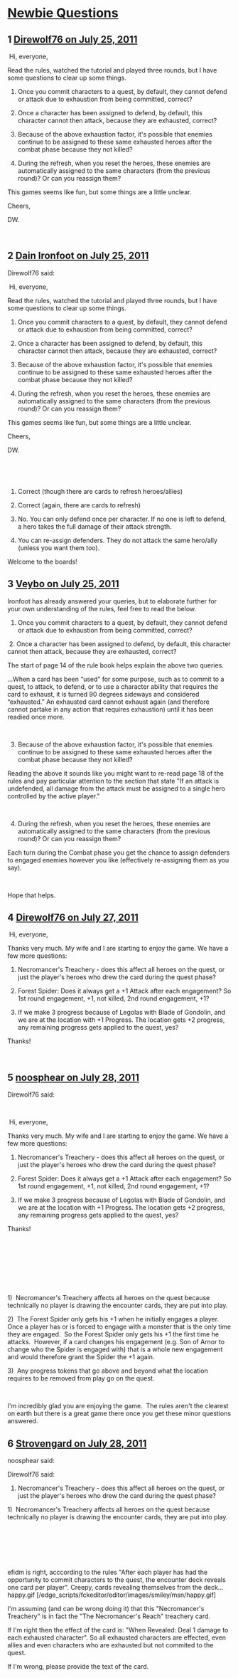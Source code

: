 # [Newbie Questions](https://community.fantasyflightgames.com/topic/50420-newbie-questions/)

## 1 [Direwolf76 on July 25, 2011](https://community.fantasyflightgames.com/topic/50420-newbie-questions/?do=findComment&comment=503724)

 Hi, everyone,

Read the rules, watched the tutorial and played three rounds, but I have some questions to clear up some things.

1. Once you commit characters to a quest, by default, they cannot defend or attack due to exhaustion from being committed, correct?

2. Once a character has been assigned to defend, by default, this character cannot then attack, because they are exhausted, correct?

3. Because of the above exhaustion factor, it's possible that enemies continue to be assigned to these same exhausted heroes after the combat phase because they not killed?

4. During the refresh, when you reset the heroes, these enemies are automatically assigned to the same characters (from the previous round)? Or can you reassign them?

This games seems like fun, but some things are a little unclear.

Cheers,

DW.

 

## 2 [Dain Ironfoot on July 25, 2011](https://community.fantasyflightgames.com/topic/50420-newbie-questions/?do=findComment&comment=503747)

Direwolf76 said:

 Hi, everyone,

Read the rules, watched the tutorial and played three rounds, but I have some questions to clear up some things.

1. Once you commit characters to a quest, by default, they cannot defend or attack due to exhaustion from being committed, correct?

2. Once a character has been assigned to defend, by default, this character cannot then attack, because they are exhausted, correct?

3. Because of the above exhaustion factor, it's possible that enemies continue to be assigned to these same exhausted heroes after the combat phase because they not killed?

4. During the refresh, when you reset the heroes, these enemies are automatically assigned to the same characters (from the previous round)? Or can you reassign them?

This games seems like fun, but some things are a little unclear.

Cheers,

DW.

 



 

1) Correct (though there are cards to refresh heroes/allies)

2) Correct (again, there are cards to refresh)

3) No. You can only defend once per character. If no one is left to defend, a hero takes the full damage of their attack strength.

4) You can re-assign defenders. They do not attack the same hero/ally (unless you want them too).

Welcome to the boards!

## 3 [Veybo on July 25, 2011](https://community.fantasyflightgames.com/topic/50420-newbie-questions/?do=findComment&comment=503770)

Ironfoot has already answered your queries, but to elaborate further for your own understanding of the rules, feel free to read the below.

1. Once you commit characters to a quest, by default, they cannot defend or attack due to exhaustion from being committed, correct?

 2. Once a character has been assigned to defend, by default, this character cannot then attack, because they are exhausted, correct?

The start of page 14 of the rule book helps explain the above two queries.

...When a card has been “used” for some purpose, such as to commit to a quest, to attack, to defend, or to use a character ability that requires the card to exhaust, it is turned 90 degrees sideways and considered “exhausted.” An exhausted card cannot exhaust again (and therefore cannot partake in any action that requires exhaustion) until it has been readied once more.

 

3. Because of the above exhaustion factor, it's possible that enemies continue to be assigned to these same exhausted heroes after the combat phase because they not killed?

Reading the above it sounds like you might want to re-read page 18 of the rules and pay particular attention to the section that state "If an attack is undefended, all damage from the attack must be assigned to a single hero controlled by the active player." 

 

4. During the refresh, when you reset the heroes, these enemies are automatically assigned to the same characters (from the previous round)? Or can you reassign them?

Each turn during the Combat phase you get the chance to assign defenders to engaged enemies however you like (effectively re-assigning them as you say).

 

Hope that helps.

## 4 [Direwolf76 on July 27, 2011](https://community.fantasyflightgames.com/topic/50420-newbie-questions/?do=findComment&comment=505237)

 Hi, everyone,

Thanks very much. My wife and I are starting to enjoy the game. We have a few more questions:

1. Necromancer's Treachery - does this affect all heroes on the quest, or just the player's heroes who drew the card during the quest phase?

2. Forest Spider: Does it always get a +1 Attack after each engagement? So 1st round engagement, +1, not killed, 2nd round engagement, +1? 

3. If we make 3 progress because of Legolas with Blade of Gondolin, and we are at the location with +1 Progress. The location gets +2 progress, any remaining progress gets applied to the quest, yes?

Thanks!

 

## 5 [noosphear on July 28, 2011](https://community.fantasyflightgames.com/topic/50420-newbie-questions/?do=findComment&comment=505292)

Direwolf76 said:

 

 Hi, everyone,

Thanks very much. My wife and I are starting to enjoy the game. We have a few more questions:

1. Necromancer's Treachery - does this affect all heroes on the quest, or just the player's heroes who drew the card during the quest phase?

2. Forest Spider: Does it always get a +1 Attack after each engagement? So 1st round engagement, +1, not killed, 2nd round engagement, +1? 

3. If we make 3 progress because of Legolas with Blade of Gondolin, and we are at the location with +1 Progress. The location gets +2 progress, any remaining progress gets applied to the quest, yes?

Thanks!

 

 

 

 

1)  Necromancer's Treachery affects all heroes on the quest because technically no player is drawing the encounter cards, they are put into play.

2)  The Forest Spider only gets his +1 when he initially engages a player.  Once a player has or is forced to engage with a monster that is the only time they are engaged.  So the Forest Spider only gets his +1 the first time he attacks.  However, if a card changes his engagement (e.g. Son of Arnor to change who the Spider is engaged with) that is a whole new engagement and would therefore grant the Spider the +1 again.

3)  Any progress tokens that go above and beyond what the location requires to be removed from play go on the quest.

 

I'm incredibly glad you are enjoying the game.  The rules aren't the clearest on earth but there is a great game there once you get these minor questions answered.

## 6 [Strovengard on July 28, 2011](https://community.fantasyflightgames.com/topic/50420-newbie-questions/?do=findComment&comment=505328)

noosphear said:

Direwolf76 said:

1. Necromancer's Treachery - does this affect all heroes on the quest, or just the player's heroes who drew the card during the quest phase? 

1)  Necromancer's Treachery affects all heroes on the quest because technically no player is drawing the encounter cards, they are put into play.

 

 

 

efidm is right, acccording to the rules "After each player has had the opportunity to commit characters to the quest, the encounter deck reveals one card per player". Creepy, cards revealing themselves from the deck... happy.gif [/edge_scripts/fckeditor/editor/images/smiley/msn/happy.gif]

I'm assuming (and can be wrong doing it) that this "Necromancer's Treachery" is in fact the "The Necromancer's Reach" treachery card.

If I'm right then the effect of the card is: "When Revealed: Deal 1 damage to each exhausted character". So all exhausted characters are effected, even allies and even characters who are exhausted but not commited to the quest.

If I'm wrong, please provide the text of the card.

 

